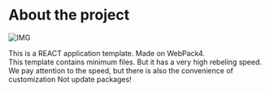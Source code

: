 # About the project
![IMG](readme.png)

This is a REACT application template. Made on WebPack4. <br/>
This template contains minimum files.
 But it has a very high rebeling speed. <br/>
 We pay attention to the speed, but there is also the convenience of customization
 Not update packages! 
